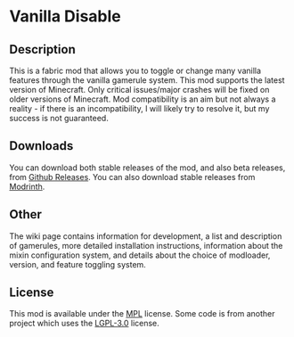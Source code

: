 # Vanilla Disable

## Description

This is a fabric mod that allows you to toggle or change many vanilla features
through the vanilla gamerule system. This mod supports the latest version of Minecraft.
Only critical issues/major crashes will be fixed on older versions of Minecraft.
Mod compatibility is an aim but not always a reality - if there is an incompatibility,
I will likely try to resolve it, but my success is not guaranteed.

## Downloads

You can download both stable releases of the mod, and also beta releases, from [Github Releases](https:/github.com/DragonEggBedrockBreaking/VanillaDisable/releases).
You can also download stable releases from [Modrinth](https://modrinth.com/mod/vanilla-disable).

## Other

The wiki page contains information for development, a list and description of gamerules, more detailed installation instructions, information about the mixin configuration system, and details about the choice of modloader, version, and feature toggling system.

## License

This mod is available under the [MPL](LICENSE.txt) license.
Some code is from another project which uses the [LGPL-3.0](https://github.com/TISUnion/Carpet-TIS-Addition/blob/master/LICENSE) license.
